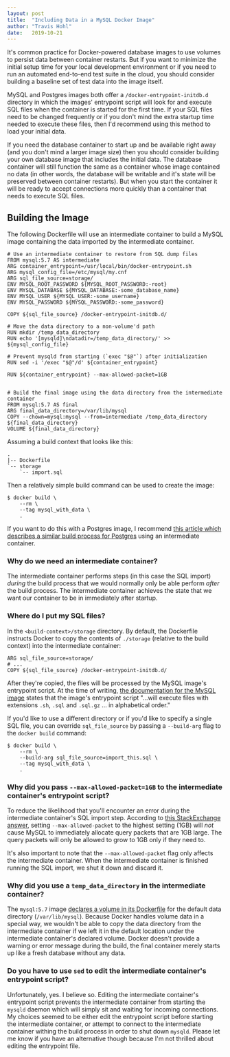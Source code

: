 ```yaml
---
layout: post
title:  "Including Data in a MySQL Docker Image"
author: "Travis Hohl"
date:   2019-10-21
---
```


It's common practice for Docker-powered database images to use volumes to
persist data between container restarts. But if you want to minimize the initial
setup time for your local development environment or if you need to run an
automated end-to-end test suite in the cloud, you should consider building a
baseline set of test data into the image itself.

MySQL and Postgres images both offer a `/docker-entrypoint-initdb.d` directory
in which the images' entrypoint script will look for and execute SQL files when
the container is started for the first time. If your SQL files need to be
changed frequently or if you don't mind the extra startup time needed to execute
these files, then I'd recommend using this method to load your initial data.

If you need the database container to start up and be available right away (and
you don't mind a larger image size) then you should consider building your own
database image that includes the initial data. The database container will still
function the same as a container whose image contained no data (in other words,
the database will be writable and it's state will be preserved between container
restarts). But when you start the container it will be ready to accept
connections more quickly than a container that needs to execute SQL files.

## Building the Image

The following Dockerfile will use an intermediate container to build a MySQL
image containing the data imported by the intermediate container.

```
# Use an intermediate container to restore from SQL dump files
FROM mysql:5.7 AS intermediate
ARG container_entrypoint=/usr/local/bin/docker-entrypoint.sh
ARG mysql_config_file=/etc/mysql/my.cnf
ARG sql_file_source=storage/
ENV MYSQL_ROOT_PASSWORD ${MYSQL_ROOT_PASSWORD:-root}
ENV MYSQL_DATABASE ${MYSQL_DATABASE:-some_database_name}
ENV MYSQL_USER ${MYSQL_USER:-some_username}
ENV MYSQL_PASSWORD ${MYSQL_PASSWORD:-some_password}

COPY ${sql_file_source} /docker-entrypoint-initdb.d/

# Move the data directory to a non-volume'd path
RUN mkdir /temp_data_directory
RUN echo '[mysqld]\ndatadir=/temp_data_directory/' >> ${mysql_config_file}

# Prevent mysqld from starting (`exec "$@"`) after initialization
RUN sed -i '/exec "$@"/d' ${container_entrypoint}

RUN ${container_entrypoint} --max-allowed-packet=1GB


# Build the final image using the data directory from the intermediate container
FROM mysql:5.7 AS final
ARG final_data_directory=/var/lib/mysql
COPY --chown=mysql:mysql --from=intermediate /temp_data_directory ${final_data_directory}
VOLUME ${final_data_directory}
```

Assuming a build context that looks like this:

```
.
|-- Dockerfile
`-- storage
    `-- import.sql
```

Then a relatively simple build command can be used to create the image:

```
$ docker build \
    --rm \
    --tag mysql_with_data \
    .
```

If you want to do this with a Postgres image, I recommend [this article which
describes a similar build process for
Postgres](https://medium.com/@sharmaNK/build-postgres-docker-image-with-data-included-489bd58a1f9e)
using an intermediate container.

### Why do we need an intermediate container?

The intermediate container performs steps (in this case the SQL import) _during_
the build process that we would normally only be able perform _after_ the build
process. The intermediate container achieves the state that we want our
container to be in immediately after startup.

### Where do I put my SQL files?

In the `<build-context>/storage` directory. By default, the Dockerfile instructs
Docker to copy the contents of `./storage` (relative to the build context) into
the intermediate container:

```
ARG sql_file_source=storage/
# ...
COPY ${sql_file_source} /docker-entrypoint-initdb.d/
```

After they're copied, the files will be processed by the MySQL image's
entrypoint script. At the time of writing, [the documentation for the MySQL
image](https://hub.docker.com/_/mysql) states that the image's entrypoint script
"...will execute files with extensions `.sh`, `.sql` and `.sql.gz` ... in
alphabetical order."

If you'd like to use a different directory or if you'd like to specify a single
SQL file, you can override `sql_file_source` by passing a `--build-arg` flag to
the `docker build` command:

```
$ docker build \
    --rm \
    --build-arg sql_file_source=import_this.sql \
    --tag mysql_with_data \
    .
```

### Why did you pass `--max-allowed-packet=1GB` to the intermediate container's entrypoint script?

To reduce the likelihood that you'll encounter an error during the intermediate
container's SQL import step. According to [this StackExchange
answer](https://dba.stackexchange.com/a/45667), setting `--max-allowed-packet`
to the highest setting (1GB) will _not_ cause MySQL to immediately allocate
query packets that are 1GB large. The query packets will only be allowed to grow
to 1GB only if they need to.

It's also important to note that the `--max-allowed-packet` flag only affects
the intermediate container. When the intermediate container is finished running
the SQL import, we shut it down and discard it.

### Why did you use a `temp_data_directory` in the intermediate container?

The `mysql:5.7` image [declares a volume in its
Dockerfile](https://github.com/moby/moby/issues/3639#issuecomment-351876965) for
the default data directory (`/var/lib/mysql`). Because Docker handles volume
data in a special way, we wouldn't be able to copy the data directory from the
intermediate container if we left it in the default location under the
intermediate container's declared volume. Docker doesn't provide a warning or
error message during the build, the final container merely starts up like a
fresh database without any data.

### Do you have to use `sed` to edit the intermediate container's entrypoint script?

Unfortunately, yes. I believe so. Editing the intermediate container's
entrypoint script prevents the intermediate container from starting the `mysqld`
daemon which will simply sit and waiting for incoming connections. My choices
seemed to be either edit the entrypoint script before starting the intermediate
container, or attempt to connect to the intermediate container withing the build
process in order to shut down `mysqld`. Please let me know if you have an
alternative though because I'm not thrilled about editing the entrypoint file.
